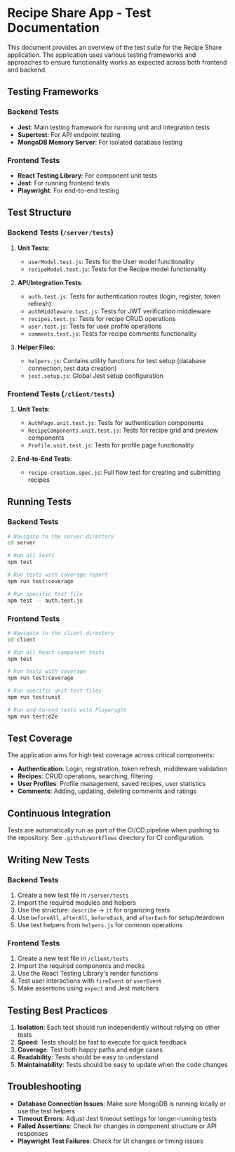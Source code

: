 # Recipe Share App - Test Documentation

This document provides an overview of the test suite for the Recipe Share application. The application uses various testing frameworks and approaches to ensure functionality works as expected across both frontend and backend.

## Testing Frameworks

### Backend Tests
- **Jest**: Main testing framework for running unit and integration tests
- **Supertest**: For API endpoint testing
- **MongoDB Memory Server**: For isolated database testing

### Frontend Tests
- **React Testing Library**: For component unit tests
- **Jest**: For running frontend tests
- **Playwright**: For end-to-end testing

## Test Structure

### Backend Tests (`/server/tests`)

1. **Unit Tests**:
   - `userModel.test.js`: Tests for the User model functionality
   - `recipeModel.test.js`: Tests for the Recipe model functionality

2. **API/Integration Tests**:
   - `auth.test.js`: Tests for authentication routes (login, register, token refresh)
   - `authMiddleware.test.js`: Tests for JWT verification middleware
   - `recipes.test.js`: Tests for recipe CRUD operations
   - `user.test.js`: Tests for user profile operations
   - `comments.test.js`: Tests for recipe comments functionality

3. **Helper Files**:
   - `helpers.js`: Contains utility functions for test setup (database connection, test data creation)
   - `jest.setup.js`: Global Jest setup configuration

### Frontend Tests (`/client/tests`)

1. **Unit Tests**:
   - `AuthPage.unit.test.js`: Tests for authentication components
   - `RecipeComponents.unit.test.js`: Tests for recipe grid and preview components
   - `Profile.unit.test.js`: Tests for profile page functionality

2. **End-to-End Tests**:
   - `recipe-creation.spec.js`: Full flow test for creating and submitting recipes

## Running Tests

### Backend Tests

```bash
# Navigate to the server directory
cd server

# Run all tests
npm test

# Run tests with coverage report
npm run test:coverage

# Run specific test file
npm test -- auth.test.js
```

### Frontend Tests

```bash
# Navigate to the client directory
cd client

# Run all React component tests
npm test

# Run tests with coverage
npm run test:coverage

# Run specific unit test files
npm run test:unit

# Run end-to-end tests with Playwright
npm run test:e2e
```

## Test Coverage

The application aims for high test coverage across critical components:

- **Authentication**: Login, registration, token refresh, middleware validation
- **Recipes**: CRUD operations, searching, filtering
- **User Profiles**: Profile management, saved recipes, user statistics
- **Comments**: Adding, updating, deleting comments and ratings

## Continuous Integration

Tests are automatically run as part of the CI/CD pipeline when pushing to the repository. See `.github/workflows` directory for CI configuration.

## Writing New Tests

### Backend Tests

1. Create a new test file in `/server/tests`
2. Import the required modules and helpers
3. Use the structure: `describe` -> `it` for organizing tests
4. Use `beforeAll`, `afterAll`, `beforeEach`, and `afterEach` for setup/teardown
5. Use test helpers from `helpers.js` for common operations

### Frontend Tests

1. Create a new test file in `/client/tests`
2. Import the required components and mocks
3. Use the React Testing Library's render functions
4. Test user interactions with `fireEvent` or `userEvent`
5. Make assertions using `expect` and Jest matchers

## Testing Best Practices

1. **Isolation**: Each test should run independently without relying on other tests
2. **Speed**: Tests should be fast to execute for quick feedback
3. **Coverage**: Test both happy paths and edge cases
4. **Readability**: Tests should be easy to understand
5. **Maintainability**: Tests should be easy to update when the code changes

## Troubleshooting

- **Database Connection Issues**: Make sure MongoDB is running locally or use the test helpers
- **Timeout Errors**: Adjust Jest timeout settings for longer-running tests
- **Failed Assertions**: Check for changes in component structure or API responses
- **Playwright Test Failures**: Check for UI changes or timing issues
